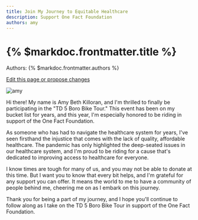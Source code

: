 ```yaml
---
title: Join My Journey to Equitable Healthcare
description: Support One Fact Foundation
authors: amy
---
```


# {% $markdoc.frontmatter.title %}

Authors: {% $markdoc.frontmatter.authors %}

[Edit this page or propose changes](https://github.com/onefact/onefact.org/edit/main/pages/five-boro-bike-tour/amy.md)

![amy](/images/five-boro-bike-tour/amy.jpg)

Hi there! My name is Amy Beth Killoran, and I'm thrilled to finally be participating in the "TD 5 Boro Bike Tour." This event has been on my bucket list for years, and this year, I'm especially honored to be riding in support of the One Fact Foundation. 

As someone who has had to navigate the healthcare system for years, I've seen firsthand the injustice that comes with the lack of quality, affordable healthcare. The pandemic has only highlighted the deep-seated issues in our healthcare system, and I'm proud to be riding for a cause that's dedicated to improving access to healthcare for everyone.

I know times are tough for many of us, and you may not be able to donate at this time. But I want you to know that every bit helps, and I'm grateful for any support you can offer. It means the world to me to have a community of people behind me, cheering me on as I embark on this journey.

Thank you for being a part of my journey, and I hope you'll continue to follow along as I take on the TD 5 Boro Bike Tour in support of the One Fact Foundation.


